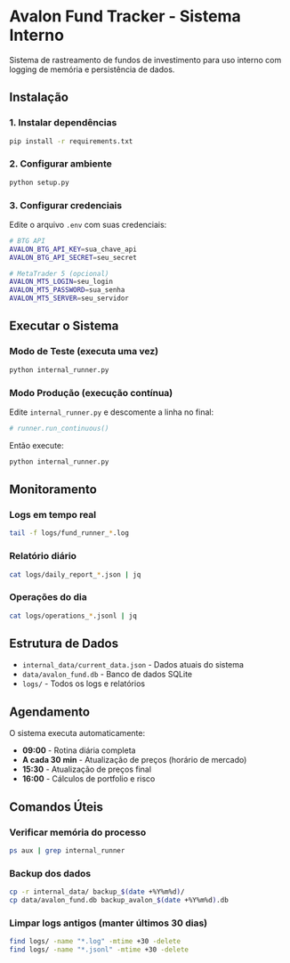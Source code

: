 # Avalon Fund Tracker - Sistema Interno

Sistema de rastreamento de fundos de investimento para uso interno com logging de memória e persistência de dados.

## Instalação

### 1. Instalar dependências
```bash
pip install -r requirements.txt
```

### 2. Configurar ambiente
```bash
python setup.py
```

### 3. Configurar credenciais
Edite o arquivo `.env` com suas credenciais:
```bash
# BTG API
AVALON_BTG_API_KEY=sua_chave_api
AVALON_BTG_API_SECRET=seu_secret

# MetaTrader 5 (opcional)
AVALON_MT5_LOGIN=seu_login
AVALON_MT5_PASSWORD=sua_senha
AVALON_MT5_SERVER=seu_servidor
```

## Executar o Sistema

### Modo de Teste (executa uma vez)
```bash
python internal_runner.py
```

### Modo Produção (execução contínua)
Edite `internal_runner.py` e descomente a linha no final:
```python
# runner.run_continuous()
```

Então execute:
```bash
python internal_runner.py
```

## Monitoramento

### Logs em tempo real
```bash
tail -f logs/fund_runner_*.log
```

### Relatório diário
```bash
cat logs/daily_report_*.json | jq
```

### Operações do dia
```bash
cat logs/operations_*.jsonl | jq
```

## Estrutura de Dados

- `internal_data/current_data.json` - Dados atuais do sistema
- `data/avalon_fund.db` - Banco de dados SQLite
- `logs/` - Todos os logs e relatórios

## Agendamento

O sistema executa automaticamente:
- **09:00** - Rotina diária completa
- **A cada 30 min** - Atualização de preços (horário de mercado)
- **15:30** - Atualização de preços final
- **16:00** - Cálculos de portfolio e risco

## Comandos Úteis

### Verificar memória do processo
```bash
ps aux | grep internal_runner
```

### Backup dos dados
```bash
cp -r internal_data/ backup_$(date +%Y%m%d)/
cp data/avalon_fund.db backup_avalon_$(date +%Y%m%d).db
```

### Limpar logs antigos (manter últimos 30 dias)
```bash
find logs/ -name "*.log" -mtime +30 -delete
find logs/ -name "*.jsonl" -mtime +30 -delete
```